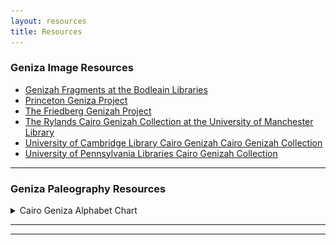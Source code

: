 ```yaml
---
layout: resources
title: Resources
---
```


### Geniza Image Resources

- [Genizah Fragments at the Bodleain Libraries](https://genizah.bodleian.ox.ac.uk/)
- [Princeton Geniza Project](https://geniza.princeton.edu/pgp/index.php?a=image)
- [The Friedberg Genizah Project](https://fjms.genizah.org/?lang=eng)
- [The Rylands Cairo Genizah Collection at the University of Manchester Library](http://www.rylandsgenizah.org/)
- [University of Cambridge Library Cairo Genizah Cairo Genizah Collection](https://cudl.lib.cam.ac.uk/collections/genizah)
- [University of Pennsylvania Libraries Cairo Genizah Collection](http://openn.library.upenn.edu/html/genizah_contents.html)

--- 

### Geniza Paleography Resources
 
  <details>
    <summary>Cairo Geniza Alphabet Chart</summary>
    <p><a href="https://github.com/judaicadh/cairogeniza/tree/master/_docs/Eckstein%20Alephbet%20Chart" target="_blank">Click here to download the chart.</a></p>
    <p>A chart of different Hebrew script types found in the Geniza. Created by Laura Newman Eckstein with help from Dr. Judith Olszowy-Schlanger</p>
    <p><a href="https://github.com/judaicadh/cairogeniza/tree/master/_docs/Eckstein%20Alephbet%20Chart" target="_blank"><img src="img/alephbets.png" alt="Alephbets" max-width="500px"></a></p>
  </details>
 
 
----
****